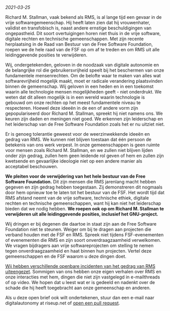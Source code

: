 *2021-03-25*

Richard M. Stallman, vaak bekend als RMS, is al lange tijd een gevaar in de vrije softwaregemeenschap. Hij heeft laten zien dat hij vrouwenhater, validist en transfobisch is, naast andere ernstige beschuldigingen van ongepastheid. Dit soort overtuigingen horen niet thuis in de vrije software, digitale rechten en technische gemeenschappen. Met zijn recente herplaatsing in de Raad van Bestuur van de Free Software Foundation, roepen we de hele raad van de FSF op om af te treden en om RMS uit alle leidinggevende posities te verwijderen.

Wij, ondergetekenden, geloven in de noodzaak van digitale autonomie en de belangrijke rol die gebruikersvrijheid speelt bij het beschermen van onze fundamentele mensenrechten. Om de belofte waar te maken van alles wat softwarevrijheid mogelijk maakt, moet er radicale verandering plaatsvinden binnen de gemeenschap. Wij geloven in een heden en in een toekomst waarin alle technologie mensen mogelijkheden geeft - niet onderdrukt. We weten dat dit alleen mogelijk is in een wereld waarin technologie is gebouwd om onze rechten op het meest fundamentele niveau te respecteren. Hoewel deze ideeën in de een of andere vorm zijn gepopulariseerd door Richard M. Stallman, spreekt hij niet namens ons. We keuren zijn daden en meningen niet goed. We erkennen zijn leiderschap en het leiderschap van de Free Software Foundation zoals het er nu uitziet niet.

Er is genoeg tolerantie geweest voor de weerzinwekkende ideeën en gedrag van RMS. We kunnen niet blijven toestaan ​​dat één persoon de betekenis van ons werk verpest. In onze gemeenschappen is geen ruimte voor mensen zoals Richard M. Stallman, en we zullen niet blijven lijden onder zijn gedrag, zullen hem geen ​​leidende rol geven of hem en zullen zijn kwetsende en gevaarlijke ideologie niet op een andere manier als acceptabel beschouwen.

**We pleiten voor de verwijdering van het hele bestuur van de Free Software Foundation.** Dit zijn mensen die RMS jarenlang macht hebben gegeven en zijn gedrag hebben toegestaan. Zij demonstreren dit nogmaals door hem ​​opnieuw toe te laten tot het bestuur van de FSF. Het wordt tijd dat RMS afstand neemt van de vrije software, technische ethiek, digitale rechten en technische gemeenschappen, want hij kan niet het leiderschap bieden dat we nodig hebben. **We roepen ook op om Richard M. Stallman te verwijderen uit alle leidinggevende posities, inclusief het GNU-project.**

Wij dringen er bij degenen die daartoe in staat zijn aan de Free Software Foundation niet te steunen. Weiger om bij te dragen aan projecten die verband houden met de FSF en RMS. Spreek niet tijdens FSF-evenementen of evenementen die RMS en zijn soort onverdraagzaamheid verwelkomen. We vragen bijdragers aan vrije softwareprojecten om stelling te nemen tegen onverdraagzaamheid en haat binnen hun projecten. Vertel deze gemeenschappen en de FSF waarom u deze dingen doet.

[Wij hebben verschillende openbare incidenten van het gedrag van RMS uiteengezet][1]. Sommigen van ons hebben onze eigen verhalen over RMS en onze interacties met hem, dingen die niet zijn vastgelegd in e-mailthreads of op video. We hopen dat u leest wat er is gedeeld en nadenkt over de schade die hij heeft toegebracht aan onze gemeenschap en anderen.

[1]: https://rms-open-letter.github.io/appendix.nl

Als u deze open brief ook wilt ondertekenen, stuur dan een e-mail naar digitalautonomy at riseup.net of [open een pull request](https://github.com/rms-open-letter/rms-open-letter.github.io/pulls).
